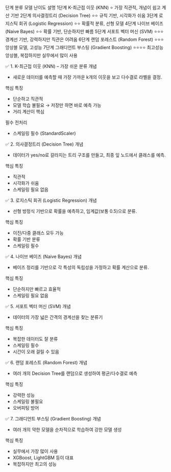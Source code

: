 단계	분류 모델	난이도	설명
1단계	K-최근접 이웃 (KNN)	⭐	가장 직관적, 개념이 쉽고 계산 기반
2단계	의사결정트리 (Decision Tree)	⭐⭐	규칙 기반, 시각화가 쉬움
3단계	로지스틱 회귀 (Logistic Regression)	⭐⭐	확률적 분류, 선형 모델
4단계	나이브 베이즈 (Naive Bayes)	⭐⭐	확률 기반, 단순하지만 빠름
5단계	서포트 벡터 머신 (SVM)	⭐⭐⭐	경계선 기반, 강력하지만 직관은 어려움
6단계	랜덤 포레스트 (Random Forest)	⭐⭐⭐	앙상블 모델, 고성능
7단계	그래디언트 부스팅 (Gradient Boosting)	⭐⭐⭐⭐	최고성능 앙상블, 복잡하지만 실무에서 많이 사용

✅ 1. K-최근접 이웃 (KNN) – 가장 쉬운 분류
개념
- 새로운 데이터를 예측할 때 가장 가까운 k개의 이웃을 보고 다수결로 라벨을 결정.

핵심 특징
- 단순하고 직관적
- 모델 학습 불필요 → 저장만 하면 바로 예측 가능
- 거리 계산이 핵심

필수 전처리
- 스케일링 필수 (StandardScaler)

✅ 2. 의사결정트리 (Decision Tree)
개념
- 데이터가 yes/no로 갈라지는 트리 구조를 만들고, 최종 잎 노드에서 클래스를 예측.

핵심 특징
- 직관적
- 시각화가 쉬움
- 스케일링 필요 없음

✅ 3. 로지스틱 회귀 (Logistic Regression)
개념
- 선형 방정식 기반으로 확률을 예측하고, 임계값(보통 0.5)으로 분류.

핵심 특징
- 이진/다중 클래스 모두 가능
- 확률 기반 분류
- 스케일링 필수

✅ 4. 나이브 베이즈 (Naive Bayes)
개념
- 베이즈 정리를 기반으로 각 특성의 독립성을 가정하고 확률 계산으로 분류.

핵심 특징
- 단순하지만 빠르고 효율적
- 스케일링 필요 없음

✅ 5. 서포트 벡터 머신 (SVM)
개념
- 데이터의 가장 넓은 간격의 경계선을 찾는 분류기

핵심 특징
- 복잡한 데이터도 잘 분류
- 스케일링 필수
- 시간이 오래 걸릴 수 있음

✅ 6. 랜덤 포레스트 (Random Forest)
개념
- 여러 개의 Decision Tree를 랜덤으로 생성하여 평균/다수결로 예측

핵심 특징
- 강력한 성능
- 스케일링 불필요
- 오버피팅 방어

✅ 7. 그래디언트 부스팅 (Gradient Boosting)
개념
- 여러 개의 약한 모델을 순차적으로 학습하여 강한 모델 생성

핵심 특징
- 실무에서 가장 많이 사용
- XGBoost, LightGBM 등이 대표
- 복잡하지만 최고의 성능
